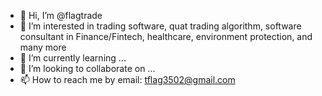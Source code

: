 - 👋 Hi, I’m @flagtrade
- 👀 I’m interested in trading software, quat trading algorithm, software consultant in Finance/Fintech, healthcare, environment protection, and many more
- 🌱 I’m currently learning ...
- 💞️ I’m looking to collaborate on ...
- 📫 How to reach me by email: tflag3502@gmail.com

<!---
flagtrade/flagtrade is a ✨ special ✨ repository because its `README.md` (this file) appears on your GitHub profile.
You can click the Preview link to take a look at your changes.
--->
